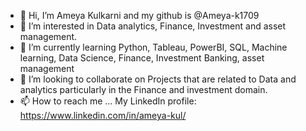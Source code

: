 - 👋 Hi, I’m Ameya Kulkarni and my github is @Ameya-k1709
- 👀 I’m interested in Data analytics, Finance, Investment and asset management.
- 🌱 I’m currently learning Python, Tableau, PowerBI, SQL, Machine learning, Data Science, Finance, Investment Banking, asset management 
- 💞 I’m looking to collaborate on Projects that are related to Data and analytics particularly in the Finance and investment domain. 
- 📫 How to reach me ... My LinkedIn profile: https://www.linkedin.com/in/ameya-kul/ 

<!---
Ameya-k1709/Ameya-k1709 is a ✨ special ✨ repository because its `README.md` (this file) appears on your GitHub profile.
You can click the Preview link to take a look at your changes.
--->
